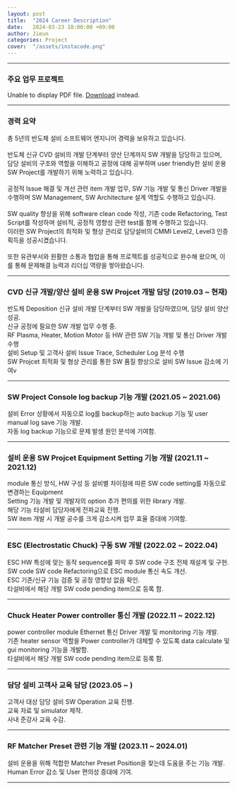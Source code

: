 ```yaml
---
layout: post
title:  "2024 Career Description"
date:   2024-03-23 18:00:00 +09:00
author: Jieun
categories: Project
cover:  "/assets/instacode.png"
---
```


<hr>

<h3>주요 업무 프로젝트</h3>
<object data="/assets/경력기술서_황지은.pdf" type="application/pdf" width="100%" height="500px">
  <p>Unable to display PDF file. <a href="/assets/경력기술서_황지은.pdf">Download</a> instead.</p>
</object>

<hr>

### 경력 요약
총 5년의 반도체 설비 소프트웨어 엔지니어 경력을 보유하고 있습니다.<br/>
<br/>
반도체 신규 CVD 설비의 개발 단계부터 양산 단계까지 SW 개발을 담당하고 있으며,<br/>
담당 설비의 구조와 역할을 이해하고 공정에 대해 공부하며 user friendly한 설비 운용 SW Project를 개발하기 위해 노력하고 있습니다.<br/>
<br/>
공정적 Issue 해결 및 개선 관련 item 개발 업무, SW 기능 개발 및 통신 Driver 개발을 수행하며 SW Management, SW Architecture 설계 역할도 수행하고 있습니다.<br/>
<br/>
SW quality 향상을 위해 software clean code 작성, 기존 code Refactoring, Test Script를 작성하며 설비적, 공정적 영향성 관련 test를 함께 수행하고 있습니다.<br/>
이러한 SW Project의 최적화 및 형상 관리로 담당설비의 CMMI Level2, Level3 인증 획득을 성공시켰습니다.<br/>
<br/>
또한 유관부서와 원활한 소통과 협업을 통해 프로젝트를 성공적으로 완수해 왔으며, 이를 통해 문제해결 능력과 리더십 역량을 쌓아왔습니다.<br/>

<hr>

### CVD 신규 개발/양산 설비 운용 SW Projcet 개발 담당 (2019.03 ~ 현재)
반도체 Deposition 신규 설비 개발 단계부터 SW 개발을 담당하였으며, 담당 설비 양산 성공.<br/>
신규 공정에 필요한 SW 개발 업무 수행 중.<br/>
RF Plasma, Heater, Motion Motor 등 HW 관련 SW 기능 개발 및 통신 Driver 개발 수행<br/>
설비 Setup 및 고객사 설비 Issue Trace, Scheduler Log 분석 수행<br/>
SW Projcet 최적화 및 형상 관리를 통한 SW 품질 향상으로 설비 SW Issue 감소에 기여v

<hr>

### SW Project Console log backup 기능 개발 (2021.05 ~ 2021.06)
설비 Error 상황에서 자동으로 log를 backup하는 auto backup 기능 및 user manual log save 기능 개발.<br/>
자동 log backup 기능으로 문제 발생 원인 분석에 기여함.<br/>

<hr>

### 설비 운용 SW Projcet Equipment Setting 기능 개발 (2021.11 ~ 2021.12)
module 통신 방식, HW 구성 등 설비별 차이점에 따른 SW code setting를 자동으로 변경하는 Equipment<br/>
Setting 기능 개발 및 개발자의 option 추가 편의를 위한 library 개발.<br/>
해당 기능 타설비 담당자에게 전파교육 진행.<br/>
SW item 개발 시 개발 공수를 크게 감소시켜 업무 효율 증대에 기여함.<br/>

<hr>

### ESC (Electrostatic Chuck) 구동 SW 개발 (2022.02 ~ 2022.04)
ESC HW 특성에 맞는 동작 sequence를 파악 후 SW code 구조 전체 재설계 및 구현.<br/>
SW code SW code Refactoring으로 ESC module 통신 속도 개선.<br/>
ESC 기존/신규 기능 검증 및 공정 영향성 없음 확인.<br/>
타설비에서 해당 개발 SW code pending item으로 등록 함.<br/>

<hr>

### Chuck Heater Power controller 통신 개발 (2022.11 ~ 2022.12)
power controller module Ethernet 통신 Driver 개발 및 monitoring 기능 개발.<br/>
기존 heater sensor 역할을 Power controller가 대체할 수 있도록 data calculate 및 gui monitoring 기능을 개발함.<br/>
타설비에서 해당 개발 SW code pending item으로 등록 함.<br/>

<hr>

### 담당 설비 고객사 교육 담당 (2023.05 ~ )
고객사 대상 담당 설비 SW Operation 교육 진행.<br/>
교육 자료 및 simulator 제작.<br/>
사내 준강사 교육 수감.<br/>

<hr>

### RF Matcher Preset 관련 기능 개발 (2023.11 ~ 2024.01)
설비 운용을 위해 적합한 Matcher Preset Position을 찾는데 도움을 주는 기능 개발.<br/>
Human Error 감소 및 User 편의성 증대에 기여.<br/>

<hr>
